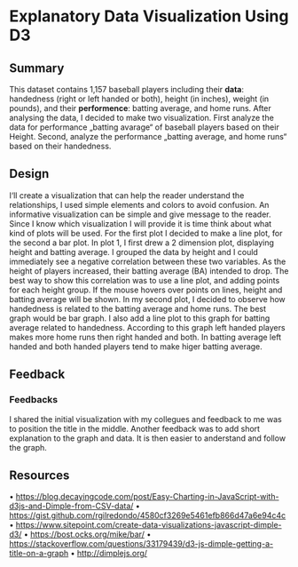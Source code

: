 # Explanatory Data Visualization Using D3

## Summary

This dataset contains 1,157 baseball players including their **data**:
handedness (right or left handed or both), height (in inches), weight (in pounds),
and their **performence**:
batting average, and home runs.
After analysing the data,  I decided to make two visualization. First analyze the data for performance „batting avarage“ of baseball players based on their Height. Second, analyze the performance „batting average, and home runs“ based on their handedness.

## Design
I‘ll create a visualization that can help the reader understand the relationships, I used simple elements and colors to avoid confusion. An informative visualization can be simple and give message to the reader.
Since I know which visualization I will provide it is time think about what kind of plots will be used. For the first plot I decided to make a line plot, for the second a bar plot.
In plot 1, I first drew a 2 dimension plot, displaying height and batting average. I grouped the data by height and I could immediately see a negative correlation between these two variables. As the height of players increased, their batting average (BA) intended to drop. The best way to show this correlation was to use a line plot, and adding points for each height group. If the mouse hovers over points on lines, height and batting average will be shown. 
In my second plot, I decided to observe how handedness is related to the batting average and home runs. The best graph would be bar graph. I also add a line plot to this graph for batting average related to handedness. According to this graph left handed players makes more home runs then right handed and both. In batting average left handed and both handed players tend to make higer batting average.





## Feedback

### Feedbacks
I shared the initial visualization with my collegues and feedback to me was to position the title in the middle. 
Another feedback was to add short explanation to the graph and data. It is then easier to anderstand and follow the graph.


## Resources
•	https://blog.decayingcode.com/post/Easy-Charting-in-JavaScript-with-d3js-and-Dimple-from-CSV-data/
•	https://gist.github.com/rgilredondo/4580cf3269e5461efb866d47a6e94c4c
•	https://www.sitepoint.com/create-data-visualizations-javascript-dimple-d3/
•	https://bost.ocks.org/mike/bar/
•	https://stackoverflow.com/questions/33179439/d3-js-dimple-getting-a-title-on-a-graph
•	http://dimplejs.org/
